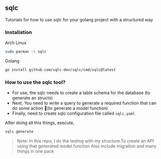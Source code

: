 ## sqlc
Tutorials for how to use sqlc for your golang project with a structured way

### Installation
Arch Linux
```bash
sudo pacman -S sqlc
```
Golang
```bash
go install github.com/sqlc-dev/sqlc/cmd/sqlc@latest
```

### How to use the sqlc tool?
- For use, the sqlc needs to create a table schema for the database (to generate an structs)
- Next, You need to write a query to generate a required function that can do some action 📍(to generate a model function)
- Finally, need to create sqlc configuration file called `sqlc.yaml`

After doing all this things,
execute,
```bash
sqlc generate
```
> Note: In this repo, I do the testing with my structure.To create an API using that generated model function
> Also include migration and many things in one pack
